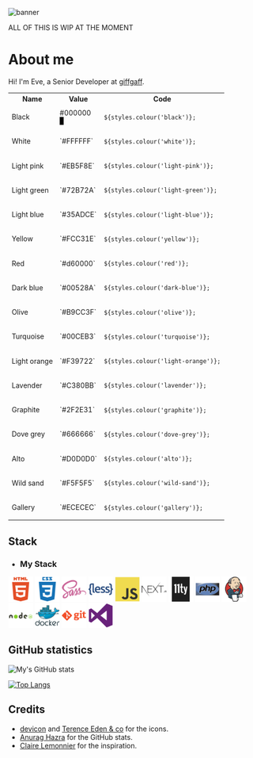 ![banner](images/eve.jpeg)

ALL OF THIS IS WIP AT THE MOMENT

# About me

Hi! I'm Eve, a Senior Developer at [giffgaff](https://www.giffgaff.com). 

<table>
<tr>
<th> Name </th> <th> Value </th> <th> Code </th>
</tr>
<tr>
<td> Black </td>
  <td> #000000 <div style="width: 8px; height: 16px; background-color: #000;"></div> </td>
<td>

```tsx
${styles.colour('black')};
```

</td>
</tr>
<tr>
<td> White </td>
<td> `#FFFFFF` </td>
<td>

```tsx
${styles.colour('white')};
```

</td>
</tr>
<tr>
<td> Light pink </td>
<td> `#EB5F8E` </td>
<td>

```tsx
${styles.colour('light-pink')};
```

</td>
</tr>
<tr>
<td> Light green </td>
<td> `#72B72A` </td>
<td>

```tsx
${styles.colour('light-green')};
```

</td>
</tr>
<tr>
<td> Light blue </td>
<td> `#35ADCE` </td>
<td>

```tsx
${styles.colour('light-blue')};
```

</td>
</tr>
<tr>
<td> Yellow </td>
<td> `#FCC31E` </td>
<td>

```tsx
${styles.colour('yellow')};
```

</td>
</tr>
<tr>
<td> Red </td>
<td> `#d60000` </td>
<td>

```tsx
${styles.colour('red')};
```

</td>
</tr>
<tr>
<td> Dark blue </td>
<td> `#00528A` </td>
<td>

```tsx
${styles.colour('dark-blue')};
```

</td>
</tr>
<tr>
<td> Olive </td>
<td> `#B9CC3F` </td>
<td>

```tsx
${styles.colour('olive')};
```

</td>
</tr>
<tr>
<td> Turquoise </td>
<td> `#00CEB3` </td>
<td>

```tsx
${styles.colour('turquoise')};
```

</td>
</tr>
<tr>
<td> Light orange </td>
<td> `#F39722` </td>
<td>

```tsx
${styles.colour('light-orange')};
```

</td>
</tr>
<tr>
<td> Lavender </td>
<td> `#C380BB` </td>
<td>

```tsx
${styles.colour('lavender')};
```

</td>
</tr>
<tr>
<td> Graphite </td>
<td> `#2F2E31` </td>
<td>

```tsx
${styles.colour('graphite')};
```

</td>
</tr>
<tr>
<td> Dove grey </td>
<td> `#666666` </td>
<td>

```tsx
${styles.colour('dove-grey')};
```

</td>
</tr>
<tr>
<td> Alto </td>
<td> `#D0D0D0` </td>
<td>

```tsx
${styles.colour('alto')};
```

</td>
</tr>
<tr>
<td> Wild sand </td>
<td> `#F5F5F5` </td>
<td>

```tsx
${styles.colour('wild-sand')};
```

</td>
</tr>
<tr>
<td> Gallery </td>
<td> `#ECECEC` </td>
<td>

```tsx
${styles.colour('gallery')};
```

</td>
</tr>
</table>


## Stack 

- ### **My Stack**

<img src="https://github.com/devicons/devicon/blob/master/icons/html5/html5-plain-wordmark.svg" alt="HTML logo" width="50px" height="50px" />  <img src="https://github.com/devicons/devicon/blob/master/icons/css3/css3-plain-wordmark.svg" alt="CSS logo" width="50px" height="50px" /> <img src="https://github.com/devicons/devicon/blob/master/icons/sass/sass-original.svg" alt="SASS logo" width="50px" height="50px" /> <img src="https://github.com/devicons/devicon/blob/master/icons/less/less-plain-wordmark.svg" alt="LESS logo" width="50px" height="50px" />  <img src="https://github.com/devicons/devicon/blob/master/icons/javascript/javascript-original.svg" alt="JavaScript logo" width="50px" height="50px" /> <img src="https://github.com/devicons/devicon/blob/master/icons/nextjs/nextjs-original-wordmark.svg" alt="NextJS logo" width="50px" height="50px" /> <img src="https://github.com/devicons/devicon/blob/master/icons/eleventy/eleventy-original.svg" alt="Eleventy logo" width="50px" height="50px" /> <img src="https://github.com/devicons/devicon/blob/master/icons/php/php-original.svg" alt="PHP logo" width="50px" height="50px" /> <img src="https://github.com/devicons/devicon/blob/master/icons/jenkins/jenkins-original.svg" alt="Jenkins logo" width="50px" height="50px" /> <img src="https://github.com/devicons/devicon/blob/master/icons/nodejs/nodejs-original-wordmark.svg" alt="NodeJS logo" width="50px" height="50px" />  <img src="https://github.com/devicons/devicon/blob/master/icons/docker/docker-original-wordmark.svg" alt="Docker logo" height="50px" width="50px" />   <img src="https://github.com/devicons/devicon/blob/master/icons/git/git-plain-wordmark.svg" alt="Git logo" width="50px" height="50px" /> <img src="https://github.com/devicons/devicon/blob/master/icons/visualstudio/visualstudio-plain.svg" alt="VS Code logo" height="50px" width="50px" />

## GitHub statistics

![My's GitHub stats](https://github-readme-stats.vercel.app/api?username=evecrabb&show_icons=true&theme=prussian)

[![Top Langs](https://github-readme-stats.vercel.app/api/top-langs/?username=evecrabb&hide=html&theme=prussian)](https://github.com/anuraghazra/github-readme-stats)


## Credits

* [devicon](https://github.com/devicons) and [Terence Eden & co](https://github.com/edent/SuperTinyIcons) for the icons.
* [Anurag Hazra](https://github.com/anuraghazra/github-readme-stats) for the GitHub stats.
* [Claire Lemonnier](https://github.com/lemocla) for the inspiration.

